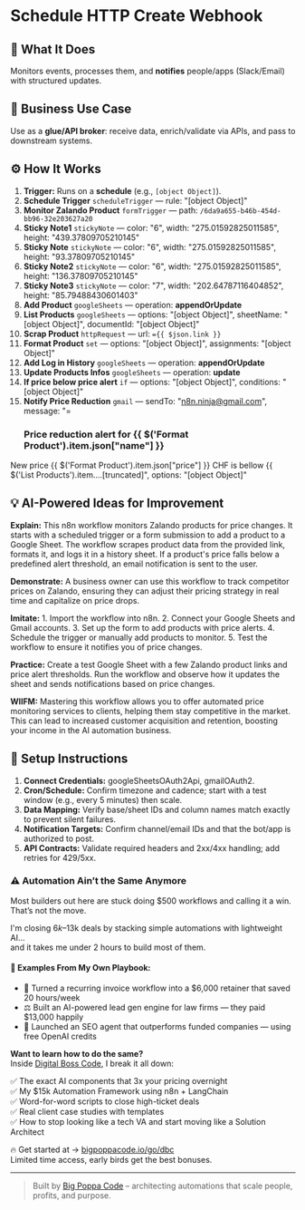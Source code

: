 # Schedule HTTP Create Webhook
## 🚀 What It Does
Monitors events, processes them, and **notifies** people/apps (Slack/Email) with structured updates.

## 💼 Business Use Case
Use as a **glue/API broker**: receive data, enrich/validate via APIs, and pass to downstream systems.

## ⚙️ How It Works
1. **Trigger:** Runs on a **schedule** (e.g., `[object Object]`).
2. **Schedule Trigger** `scheduleTrigger` — rule: "[object Object]"
3. **Monitor Zalando Product** `formTrigger` — path: `/6da9a655-b46b-454d-bb96-32e203627a20`
4. **Sticky Note1** `stickyNote` — color: "6", width: "275.01592825011585", height: "439.37809705210145"
5. **Sticky Note** `stickyNote` — color: "6", width: "275.01592825011585", height: "93.37809705210145"
6. **Sticky Note2** `stickyNote` — color: "6", width: "275.01592825011585", height: "136.37809705210145"
7. **Sticky Note3** `stickyNote` — color: "7", width: "202.64787116404852", height: "85.79488430601403"
8. **Add Product** `googleSheets` — operation: **appendOrUpdate**
9. **List Products** `googleSheets` — options: "[object Object]", sheetName: "[object Object]", documentId: "[object Object]"
10. **Scrap Product** `httpRequest` — url: `={{ $json.link }}`
11. **Format Product** `set` — options: "[object Object]", assignments: "[object Object]"
12. **Add Log in History** `googleSheets` — operation: **appendOrUpdate**
13. **Update Products Infos** `googleSheets` — operation: **update**
14. **If price below price alert** `if` — options: "[object Object]", conditions: "[object Object]"
15. **Notify Price Reduction** `gmail` — sendTo: "n8n.ninja@gmail.com", message: "=<h3>Price reduction alert for {{ $('Format Product').item.json["name"] }}</h3>

<p>New price {{ $('Format Product').item.json["price"] }} CHF is bellow {{ $('List Products').item.…[truncated]", options: "[object Object]"

## 💡 AI-Powered Ideas for Improvement
**Explain:** This n8n workflow monitors Zalando products for price changes. It starts with a scheduled trigger or a form submission to add a product to a Google Sheet. The workflow scrapes product data from the provided link, formats it, and logs it in a history sheet. If a product's price falls below a predefined alert threshold, an email notification is sent to the user.

**Demonstrate:** A business owner can use this workflow to track competitor prices on Zalando, ensuring they can adjust their pricing strategy in real time and capitalize on price drops.

**Imitate:** 1. Import the workflow into n8n. 2. Connect your Google Sheets and Gmail accounts. 3. Set up the form to add products with price alerts. 4. Schedule the trigger or manually add products to monitor. 5. Test the workflow to ensure it notifies you of price changes.

**Practice:** Create a test Google Sheet with a few Zalando product links and price alert thresholds. Run the workflow and observe how it updates the sheet and sends notifications based on price changes.

**WIIFM:** Mastering this workflow allows you to offer automated price monitoring services to clients, helping them stay competitive in the market. This can lead to increased customer acquisition and retention, boosting your income in the AI automation business.

## 🔧 Setup Instructions
1. **Connect Credentials:** googleSheetsOAuth2Api, gmailOAuth2.
2. **Cron/Schedule:** Confirm timezone and cadence; start with a test window (e.g., every 5 minutes) then scale.
3. **Data Mapping:** Verify base/sheet IDs and column names match exactly to prevent silent failures.
4. **Notification Targets:** Confirm channel/email IDs and that the bot/app is authorized to post.
5. **API Contracts:** Validate required headers and 2xx/4xx handling; add retries for 429/5xx.

### ⚠️ Automation Ain’t the Same Anymore

Most builders out here are stuck doing $500 workflows and calling it a win.  
That’s not the move.  

I'm closing $6k–$13k deals by stacking simple automations with lightweight AI...  
and it takes me under 2 hours to build most of them.

#### 🧠 Examples From My Own Playbook:
- 🔁 Turned a recurring invoice workflow into a $6,000 retainer that saved 20 hours/week  
- ⚖️ Built an AI-powered lead gen engine for law firms — they paid $13,000 happily  
- 🚀 Launched an SEO agent that outperforms funded companies — using free OpenAI credits  

**Want to learn how to do the same?**  
Inside [Digital Boss Code](https://bigpoppacode.io/go/dbc), I break it all down:

✅ The exact AI components that 3x your pricing overnight  
✅ My $15k Automation Framework using n8n + LangChain  
✅ Word-for-word scripts to close high-ticket deals  
✅ Real client case studies with templates  
✅ How to stop looking like a tech VA and start moving like a Solution Architect  

🔥 Get started at → [bigpoppacode.io/go/dbc](https://bigpoppacode.io/go/dbc)  
Limited time access, early birds get the best bonuses.

---
> Built by [Big Poppa Code](https://bigpoppacode.io) – architecting automations that scale people, profits, and purpose.
